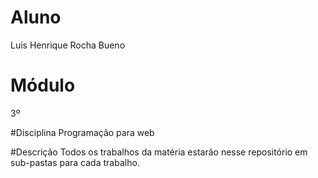# Aluno
Luis Henrique Rocha Bueno

# Módulo
3º

#Disciplina
Programação para web

#Descrição
Todos os trabalhos da matéria estarão nesse repositório em sub-pastas para cada trabalho.

